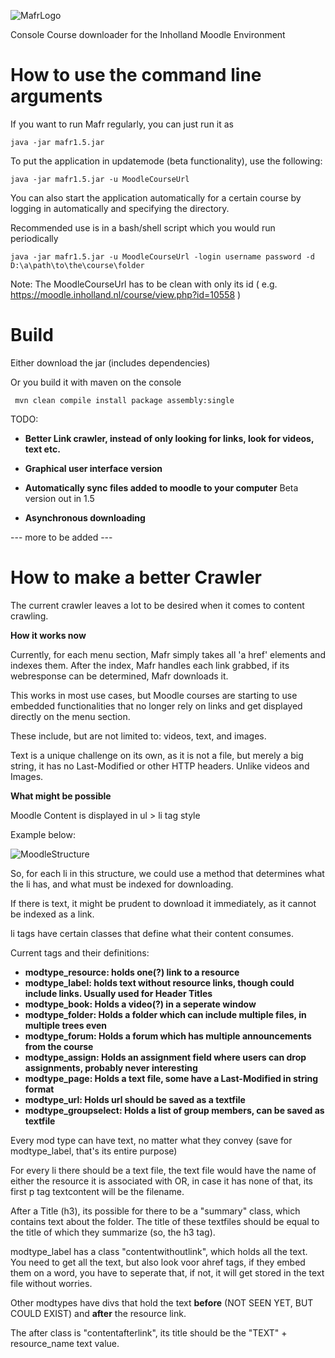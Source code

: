![MafrLogo](https://i.imgur.com/j031Zng.png)

Console Course downloader for the Inholland Moodle  Environment 

# How to use the command line arguments
If you want to run Mafr regularly, you can just run it as
```
java -jar mafr1.5.jar
```
To put the application in updatemode (beta functionality), use the following:
```
java -jar mafr1.5.jar -u MoodleCourseUrl
```
You can also start the application automatically for a certain course by logging in automatically and specifying the directory. 

Recommended use is in a bash/shell script which you would run periodically
```
java -jar mafr1.5.jar -u MoodleCourseUrl -login username password -d D:\a\path\to\the\course\folder
```
Note: The MoodleCourseUrl has to be clean with only its id ( e.g. https://moodle.inholland.nl/course/view.php?id=10558 )

# Build
Either download the jar (includes dependencies)

Or you build it with maven on the console
```
 mvn clean compile install package assembly:single
```


TODO:

- **Better Link crawler, instead of only looking for links, look for videos, text etc.**

- **Graphical user interface version**

- **Automatically sync files added to moodle to your computer**
    Beta version out in 1.5

- **Asynchronous downloading**

--- more to be added ---


# How to make a better Crawler

The current crawler leaves a lot to be desired when it comes to content crawling.

**How it works now**

Currently, for each menu section, Mafr simply takes all 'a href' elements and indexes them. After the index, Mafr handles each link grabbed, if its webresponse can be determined, Mafr downloads it.

This works in most use cases, but Moodle courses are starting to use embedded functionalities that no longer rely on links and get displayed directly on the menu section. 

These include, but are not limited to: videos, text, and images. 

Text is a unique challenge on its own, as it is not a file, but merely a big string, it has no Last-Modified or other HTTP headers. Unlike videos and Images. 

**What might be possible**

Moodle Content is displayed in ul > li tag style 

Example below:

![MoodleStructure](https://i.imgur.com/qZ7rV0D.png)

So, for each li in this structure, we could use a method that determines what the li has, and what must be indexed for downloading. 

If there is text, it might be prudent to download it immediately, as it cannot be indexed as a link. 

li tags have certain classes that define what their content consumes.

Current tags and their definitions:
- **modtype_resource: holds one(?) link to a resource**
- **modtype_label: holds text without resource links, though could include links. Usually used for Header Titles**
- **modtype_book: Holds a video(?) in a seperate window**
- **modtype_folder: Holds a folder which can include multiple files, in multiple trees even**
- **modtype_forum: Holds a forum which has multiple announcements from the course**
- **modtype_assign: Holds an assignment field where users can drop assignments, probably never interesting** 
- **modtype_page: Holds a text file, some have a Last-Modified in string format**  
- **modtype_url: Holds url should be saved as a textfile**   
- **modtype_groupselect: Holds a list of group members, can be saved as textfile**   


Every mod type can have text, no matter what they convey (save for modtype_label, that's its entire purpose)

For every li there should be a text file, the text file would have the name of either the resource it is associated with OR, in case it has none of that, its first p tag textcontent will be the filename.

After a Title (h3), its possible for there to be a "summary" class, which contains text about the folder. The title of these textfiles should be equal to the title of which they summarize (so, the h3 tag).

modtype_label has a class "contentwithoutlink", which holds all the text. You need to get all the text, but also look voor ahref tags, if they embed them on a word, you have to seperate that, if not, it will get stored in the text file without worries. 


Other modtypes have divs that hold the text **before** (NOT SEEN YET, BUT COULD EXIST) and **after** the resource link.

The after class is "contentafterlink", its title should be the "TEXT" + resource_name text value. 











